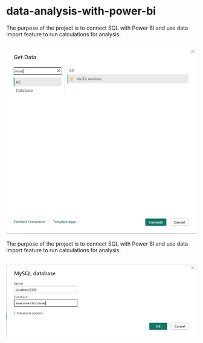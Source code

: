 # data-analysis-with-power-bi

The purpose of the project is to connect SQL with Power BI and use data import feature to run calculations for analysis:

```First, lets connect Power Bi with MySQL server;
```


![Query Output](https://github.com/junaidnaeem-carleton/data-analysis-with-power-bi/blob/main/p1.png?raw=true)


The purpose of the project is to connect SQL with Power BI and use data import feature to run calculations for analysis:

```The database is called, 'awesome chocolates' and entails sales comparison of desserts;
```


![Query Output](https://github.com/junaidnaeem-carleton/data-analysis-with-power-bi/blob/main/p2.png?raw=true)

